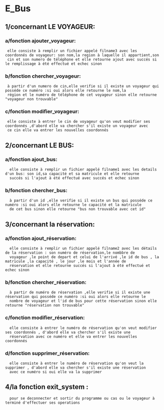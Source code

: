 # E_Bus
## 1/concernant LE VOYAGEUR:
  ### a/fonction ajouter_voyageur:
     elle consiste à remplir un fichier appelé filname3 avec les coordonnés de voyageur: son nom,la region à laquelle il appartient,son 
     cin et son numero de téléphone et elle retourne ajout avec succés si le remplissage à été effectué et echec sinon 
 ### b/fonction chercher_voyageur:
     à partir d'un numero de cin,elle verifie si il existe un voyageur qui posséde ce numéro :si oui alors elle retourne le nom,la 
     région et le numéro de téléphone de cet voyageur sinon elle retourne "voyageur non trouvable"
  ### c/fonction modifier_voyageur:
     elle consiste à entrer le cin de voyageur qu'on veut modifier ses coordonnés ,d'abord elle va chercher s'il existe un voyageur avec 
     ce cin elle va entrer les nouvelles coordonnés
## 2/concernant LE BUS:
  ### a/fonction ajout_bus:
      elle consiste à remplir un fichier appelé filname1 avec les details d'un bus: son id,sa capacité et sa matricule et elle retourne 
      succés si l'ajout à été effectué avec succés et echec sinon 
  ### b/fonction chercher_bus:
      à partir d'un id ,elle verifie si il existe un bus qui posséde ce numéro :si oui alors elle retourne le capacité et la matricule 
      de cet bus sinon elle retourne "bus non trouvable avec cet id"
## 3/concernant la réservation:
  ### a/fonction ajout_réservation:
      elle consiste à remplir un fichier appelé filname2 avec les détails de la réservation : son numéro de réservation,le nombbre de 
      voyageur ,le point de depart et celui de l'arrivé ,le id de bus , la matricule ,la capacité , le jour ,le mois et l'année de 
      réservation et elle retourne succés si l'ajout à été effectué et echec sinon 
  ### b/fonction chercher_réservation:
      à partir de numéro de réservation ,elle verifie si il existe une réservation qui posséde ce numéro :si oui alors elle retourne le 
      nombre de voyageur et l'id de bus pour cette réservation sinon elle retourne "réservation non trouvable"
  ### c/fonction modifier_réservation:
      elle consiste à entrer le numéro de réservation qu'on veut modifier ses coordonnés , d'abord elle va chercher s'il existe une 
      réservation avec ce numéro et elle va entrer les nouvelles coordonnés
  ### d/fonction supprimer_réservation:
      elle consiste à entrer le numéro de réservation qu'on veut la supprimer , d'abord elle va chercher s'il existe une réservation 
      avec ce numéro si oui elle va la supprimer
## 4/la fonction exit_system :
      pour se deconnecter et sortir du programme ou cas ou le voyageur à terminé d'effectuer ses operations
  
  



   
